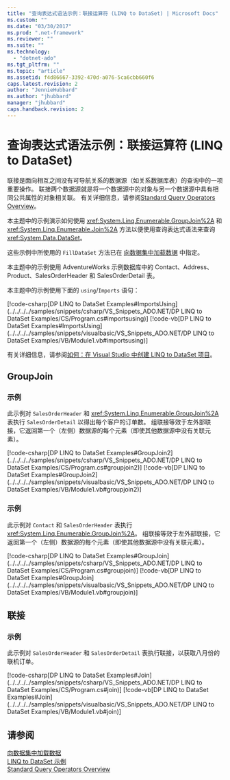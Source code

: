 ```yaml
---
title: "查询表达式语法示例：联接运算符 (LINQ to DataSet) | Microsoft Docs"
ms.custom: ""
ms.date: "03/30/2017"
ms.prod: ".net-framework"
ms.reviewer: ""
ms.suite: ""
ms.technology: 
  - "dotnet-ado"
ms.tgt_pltfrm: ""
ms.topic: "article"
ms.assetid: f4d86667-3392-470d-a076-5ca6cbb660f6
caps.latest.revision: 2
author: "JennieHubbard"
ms.author: "jhubbard"
manager: "jhubbard"
caps.handback.revision: 2
---
```

# 查询表达式语法示例：联接运算符 (LINQ to DataSet)
联接是面向相互之间没有可导航关系的数据源（如关系数据库表）的查询中的一项重要操作。  联接两个数据源就是将一个数据源中的对象与另一个数据源中具有相同公共属性的对象相关联。  有关详细信息，请参阅[Standard Query Operators Overview](../../../../ocs/visual-basic/programming-guide/concepts/linq/standard-query-operators-overview.md)。  
  
 本主题中的示例演示如何使用 <xref:System.Linq.Enumerable.GroupJoin%2A> 和 <xref:System.Linq.Enumerable.Join%2A> 方法以便使用查询表达式语法来查询 <xref:System.Data.DataSet>。  
  
 这些示例中所使用的 `FillDataSet` 方法已在 [向数据集中加载数据](../../../../docs/framework/data/adonet/loading-data-into-a-dataset.md) 中指定。  
  
 本主题中的示例使用 AdventureWorks 示例数据库中的 Contact、Address、Product、SalesOrderHeader 和 SalesOrderDetail 表。  
  
 本主题中的示例使用下面的 `using`\/`Imports` 语句：  
  
 [!code-csharp[DP LINQ to DataSet Examples#ImportsUsing](../../../../samples/snippets/csharp/VS_Snippets_ADO.NET/DP LINQ to DataSet Examples/CS/Program.cs#importsusing)]
 [!code-vb[DP LINQ to DataSet Examples#ImportsUsing](../../../../samples/snippets/visualbasic/VS_Snippets_ADO.NET/DP LINQ to DataSet Examples/VB/Module1.vb#importsusing)]  
  
 有关详细信息，请参阅[如何：在 Visual Studio 中创建 LINQ to DataSet 项目](../../../../docs/framework/data/adonet/how-to-create-a-linq-to-dataset-project-in-vs.md)。  
  
## GroupJoin  
  
### 示例  
 此示例对 `SalesOrderHeader` 和 <xref:System.Linq.Enumerable.GroupJoin%2A> 表执行 `SalesOrderDetail` 以得出每个客户的订单数。  组联接等效于左外部联接，它返回第一个（左侧）数据源的每个元素（即使其他数据源中没有关联元素）。  
  
 [!code-csharp[DP LINQ to DataSet Examples#GroupJoin2](../../../../samples/snippets/csharp/VS_Snippets_ADO.NET/DP LINQ to DataSet Examples/CS/Program.cs#groupjoin2)]
 [!code-vb[DP LINQ to DataSet Examples#GroupJoin2](../../../../samples/snippets/visualbasic/VS_Snippets_ADO.NET/DP LINQ to DataSet Examples/VB/Module1.vb#groupjoin2)]  
  
### 示例  
 此示例对 `Contact` 和 `SalesOrderHeader` 表执行 <xref:System.Linq.Enumerable.GroupJoin%2A>。  组联接等效于左外部联接，它返回第一个（左侧）数据源的每个元素（即使其他数据源中没有关联元素）。  
  
 [!code-csharp[DP LINQ to DataSet Examples#GroupJoin](../../../../samples/snippets/csharp/VS_Snippets_ADO.NET/DP LINQ to DataSet Examples/CS/Program.cs#groupjoin)]
 [!code-vb[DP LINQ to DataSet Examples#GroupJoin](../../../../samples/snippets/visualbasic/VS_Snippets_ADO.NET/DP LINQ to DataSet Examples/VB/Module1.vb#groupjoin)]  
  
## 联接  
  
### 示例  
 此示例对 `SalesOrderHeader` 和 `SalesOrderDetail` 表执行联接，以获取八月份的联机订单。  
  
 [!code-csharp[DP LINQ to DataSet Examples#Join](../../../../samples/snippets/csharp/VS_Snippets_ADO.NET/DP LINQ to DataSet Examples/CS/Program.cs#join)]
 [!code-vb[DP LINQ to DataSet Examples#Join](../../../../samples/snippets/visualbasic/VS_Snippets_ADO.NET/DP LINQ to DataSet Examples/VB/Module1.vb#join)]  
  
## 请参阅  
 [向数据集中加载数据](../../../../docs/framework/data/adonet/loading-data-into-a-dataset.md)   
 [LINQ to DataSet 示例](../../../../docs/framework/data/adonet/linq-to-dataset-examples.md)   
 [Standard Query Operators Overview](../../../../ocs/visual-basic/programming-guide/concepts/linq/standard-query-operators-overview.md)